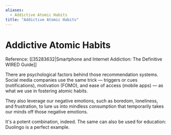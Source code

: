 ```yaml
---
aliases:
  - Addictive Atomic Habits
title: "Addictive Atomic Habits"
---
```


# Addictive Atomic Habits

Reference: [[35283632|Smartphone and Internet Addiction: The Definitive WIRED Guide]]

There are psychological factors behind those recommendation systems. Social media companies use the same trick  — triggers or cues (notifications), motivation (FOMO), and ease of access (mobile apps) — as what we use in fostering atomic habits.

They also leverage our negative emotions, such as boredom, loneliness, and frustration, to lure us into mindless consumption that temporarily takes our minds off those negative emotions.

It's a potent combination, indeed. The same can also be used for education: Duolingo is a perfect example.